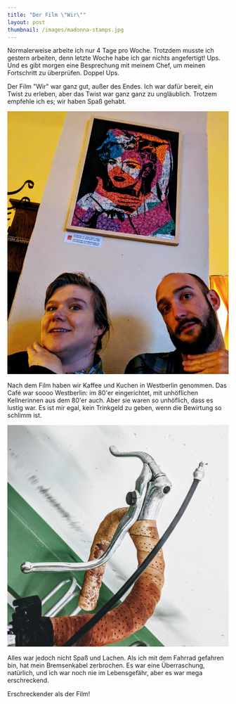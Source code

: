 ```yaml
---
title: "Der Film \"Wir\""
layout: post
thumbnail: /images/madonna-stamps.jpg
---
```


Normalerweise arbeite ich nur 4 Tage pro Woche. Trotzdem musste ich gestern arbeiten, denn letzte Woche habe ich gar nichts angefertigt! Ups. Und es gibt morgen eine Besprechung mit meinem Chef, um meinen Fortschritt zu überprüfen. Doppel Ups.

Der Film "Wir" war ganz gut, außer des Endes. Ich war dafür bereit, ein Twist zu erleben, aber das Twist war ganz ganz zu ungläublich. Trotzem empfehle ich es; wir haben Spaß gehabt.

![Madonna von Stempel](/images/madonna-stamps.jpg)

Nach dem Film haben wir Kaffee und Kuchen in Westberlin genommen. Das Café war soooo Westberlin: im 80'er eingerichtet, mit unhöflichen Kellnerinnen aus dem 80'er auch. Aber sie waren so unhöflich, dass es lustig war. Es ist mir egal, kein Trinkgeld zu geben, wenn die Bewirtung so schlimm ist.

![Broken brake cable](/images/brake-cable.jpg)

Alles war jedoch nicht Spaß und Lachen. Als ich mit dem Fahrrad gefahren bin,  hat mein Bremsenkabel zerbrochen. Es war eine Überraschung, natürlich, und ich war noch nie im Lebensgefähr, aber es war mega erschreckend.

Erschreckender als der Film!




